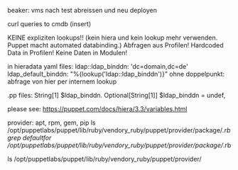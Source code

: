 beaker: vms nach test abreissen und neu deployen

curl queries to cmdb (insert)

KEINE expliziten lookups!!
(kein hiera und kein lookup mehr verwenden. Puppet macht automated databinding.)
Abfragen aus Profilen! Hardcoded Data in Profilen! Keine Daten in Modulen!


in hieradata yaml files:
ldap::ldap_binddn: 'dc=domain,dc=de'
ldap_default_binddn: "%{lookup('ldap::ldap_binddn')}"
ohne doppelpunkt: abfrage von hier per internem lookup

.pp files:
String[1] $ldap_binddn.
Optional[String[1]] $ldap_binddn = undef,

please see: https://puppet.com/docs/hiera/3.3/variables.html


provider: apt, rpm, gem, pip
ls /opt/puppetlabs/puppet/lib/ruby/vendory_ruby/puppet/provider/package/*.rb
grep defaultfor /opt/puppetlabs/puppet/lib/ruby/vendory_ruby/puppet/provider/package/*.rb

ls /opt/puppetlabs/puppet/lib/ruby/vendory_ruby/puppet/provider/
